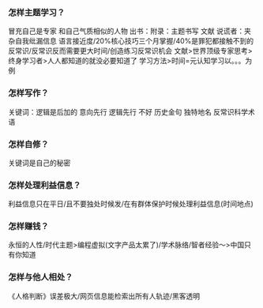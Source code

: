 ### 怎样主题学习？
冒充自己是专家
和自己气质相似的人物
出书：附录：主题书写 文献
说谎者：夹杂自我纰漏信息 语言接近度/20%核心技巧三个月掌握/40%是罪犯都接触不到的反常识/反常识反而需要更大时间/创造练习反常识机会
文献>世界顶级专家思考>终身学习者>人人都知道的就没必要知道了
学习方法>时间=元认知学习以。。。为例

### 怎样写作？
关键词：逻辑是后加的 意向先行
逻辑先行 不好
历史金句 独特地名 反常识科学术语

### 怎样自修？
关键词是自己的秘密

### 怎样处理利益信息？
利益信息只在平日/且不要独处时候发/在有群体保护时候处理利益信息(时间地点)

### 怎样赚钱？
永恒的人性/时代主题>编程虚拟(文字产品太累了)/学术脉络/智者经验～>中国只有你知道

### 怎样与他人相处？
《人格判断》误差极大/网页信息能检索出所有人轨迹/黑客透明
